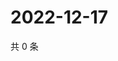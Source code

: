 # 2022-12-17

共 0 条

<!-- BEGIN WEIBO -->
<!-- 最后更新时间 Sat Dec 17 2022 03:10:45 GMT+0800 (China Standard Time) -->

<!-- END WEIBO -->

